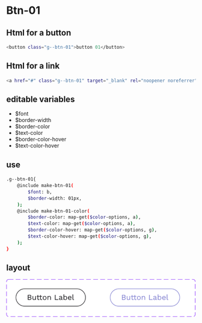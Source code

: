 # Btn-01

## Html for a button

```sh
<button class="g--btn-01">button 01</button>
```

## Html for a link

```sh
<a href="#" class="g--btn-01" target="_blank" rel="noopener noreferrer">button 01</a>
```

## editable variables
- $font
- $border-width
- $border-color
- $text-color
- $border-color-hover
- $text-color-hover

## use
```sh
.g--btn-01{
    @include make-btn-01(
        $font: b,
        $border-width: 01px,
    );
    @include make-btn-01-color(
        $border-color: map-get($color-options, a),
        $text-color: map-get($color-options, a),
        $border-color-hover: map-get($color-options, g),
        $text-color-hover: map-get($color-options, g),
    );
}
```

## layout
![alt text][btn-01]

[btn-01]: /src/img/global-components/btn/btn-01.svg 